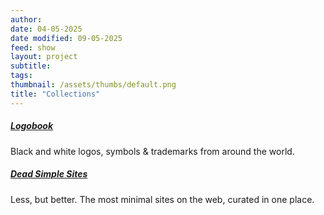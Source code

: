 ```yaml
---
author: 
date: 04-05-2025
date modified: 09-05-2025
feed: show
layout: project
subtitle: 
tags: 
thumbnail: /assets/thumbs/default.png
title: "Collections"
---
```


##### [Logobook](http://www.logobook.com)

Black and white logos, symbols & trademarks from around the world.

##### [Dead Simple Sites](https://onepagelove.com/dead-simple-sites)

Less, but better. The most minimal sites on the web, curated in one place.